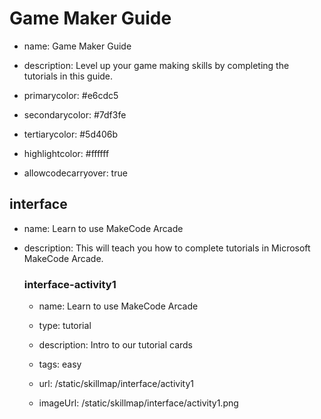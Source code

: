 
# Game Maker Guide
* name: Game Maker Guide
* description: Level up your game making skills by completing the tutorials in this guide.
 
* primarycolor: #e6cdc5
* secondarycolor: #7df3fe
* tertiarycolor: #5d406b
* highlightcolor: #ffffff
* allowcodecarryover: true



## interface
* name: Learn to use MakeCode Arcade
* description: This will teach you how to complete tutorials in Microsoft MakeCode Arcade.
 

    ### interface-activity1

    * name: Learn to use MakeCode Arcade
    * type: tutorial
    * description: Intro to our tutorial cards
    * tags: easy

    * url: /static/skillmap/interface/activity1 
    * imageUrl: /static/skillmap/interface/activity1.png

